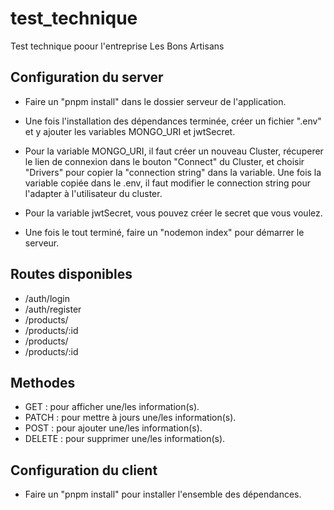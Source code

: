 # test_technique
Test technique poour l'entreprise Les Bons Artisans

## Configuration du server

- Faire un "pnpm install" dans le dossier serveur de l'application.

- Une fois l'installation des dépendances terminée, créer un fichier ".env" et y ajouter les variables MONGO_URI et jwtSecret.

- Pour la variable MONGO_URI, il faut créer un nouveau Cluster, récuperer le lien de connexion dans le bouton "Connect" du Cluster, et choisir "Drivers" pour copier la "connection string" dans la variable. Une fois la variable copiée dans le .env, il faut modifier le connection string pour l'adapter à l'utilisateur du cluster.
  
- Pour la variable jwtSecret, vous pouvez créer le secret que vous voulez.

- Une fois le tout terminé, faire un "nodemon index" pour démarrer le serveur.

## Routes disponibles
 

- /auth/login
- /auth/register
- /products/
- /products/:id
- /products/
- /products/:id

## Methodes

- GET : pour afficher une/les information(s).
- PATCH : pour mettre à jours une/les information(s).
- POST : pour ajouter une/les information(s).
- DELETE : pour supprimer une/les information(s).

## Configuration du client

- Faire un "pnpm install" pour installer l'ensemble des dépendances.
